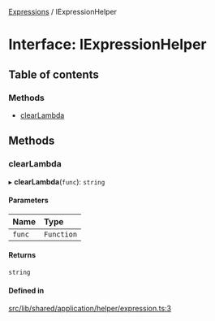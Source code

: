 [Expressions](../README.md) / IExpressionHelper

# Interface: IExpressionHelper

## Table of contents

### Methods

- [clearLambda](IExpressionHelper.md#clearlambda)

## Methods

### clearLambda

▸ **clearLambda**(`func`): `string`

#### Parameters

| Name | Type |
| :------ | :------ |
| `func` | `Function` |

#### Returns

`string`

#### Defined in

[src/lib/shared/application/helper/expression.ts:3](https://github.com/FlavioLionelRita/3xpr/blob/d3ae653/src/lib/shared/application/helper/expression.ts#L3)
